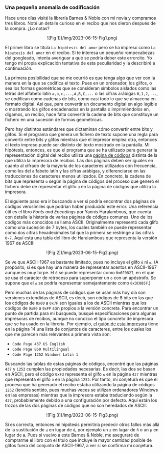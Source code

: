 ### Una pequeña anomalía de codificación

Hace unos días visité la librería Barnes & Noble con mi novia y compramos tres libros. Noté un detalle curioso en el recibo que nos dieron después de la compra. ¿Lo notas?

<center>![Fig 1](/img/2023-06-15-Fig1.png)</center>

El primer libro se titula <code>La hipótesis del amor</code> pero se ha impreso como <code>La hip≤tesis del amor</code> en el recibo. Si te interesa un pequeño rompecabezas del googleado, intenta averiguar a qué se podría deber este errorcito. Yo tengo mi propia explicación tentativa de esta peculiaridad y la describiré a continuación.

La primera posibilidad que se me ocurrió es que tenga algo que ver con la manera en la que se codifica el texto. Pues en un ordenador, los glifos, o sea los formas geométricas que se consideran símbolos aislados como las letras del alfabeto latín <code>a,b,c,...,A,B,C,...</code> o las cifras arábigas <code>0,1,2,...</code>, se codifican como cadenas de bits, como casi todo lo que se almacena en formato digital. Así que, para convertir un documento digital en algo legible o mostrando los glifos encadenados en la pantalla o imprimiéndolos en, digamos, un recibo, hace falta convertir la cadena de bits que constituye un fichero en una sucesión de formas geométricas. 

Pero hay distintos estándares que dictaminan cómo convertir entre bits y glifos. Si el programa que genera un fichero de texto supone una regla para convertir entre bits y glifos mientras que el impresor emplea otra, entonces el texto impreso puede ser distinto del texto mostrado en la pantalla. Mi hipótesis, entonces, es que el programa que se ha utilizado para generar la representación digital del recibo utiliza una [página de códigos](https://en.wikipedia.org/wiki/Code_page) distinta de la que utiliza la impresora de recibos. Las dos páginas deben ser iguales en cuanto al cifrado de la mayoría de los caracteres utilizados con frecuencia, como los del alfabeto latín y las cifras arábigas, y diferenciarse en las traducciones de caracteres menos utilizados. En concreto, la cadena de bits que representa <code>ó</code> según la página de códigos del proceso que generó el fichero debe de representar el glifo <code>≤</code> en la página de códigos que utiliza la impresora.

El siguiente paso era ir buscando a ver si podría encontrar dos páginas de códigos verosímiles que podrían haber producido este error. Una referencia útil es el libro *Fonts and Encodings* por Yannis Haralambous, que cuenta con detalle la historia de varias páginas de códigos comunes. Uno de los códigos más conocidos se llama ASCII. Originalmente representó cada glifo como una sucesión de $7$ bytes, los cuales también se puede representar como dos cifras hexadecimales tal que la primera se restringe a las cifras <code>0-7</code>. Aquí está una tabla del libro de Haralambous que representa la versión 1967 de ASCII:

<center>![Fig 2](/img/2023-06-15-Fig2.png)</center>

Se ve que ASCII-1967 es bastante limitado, pues no incluye el glifo <code>ó</code> ni <code>≤</code>. (A propósito, sí es que hay una manera de representar acentos en ASCII-1967 aunque es muy torpe. El <code>ó</code> se puede representar como <code>0x6F0827</code>, en el que se usa el carácter de retroceso para superponer un <code>o</code> con un apóstrofo. Se supone que el <code>≤</code> se podría representar semejantemente como <code>0x3C085F</code>.)

Pero muchas de las páginas de códigos que se usan más hoy día son versiones extendidas de ASCII, es decir, son códigos de $8$ bits en las que los códigos de <code>0x00</code> a <code>0x7F</code> son iguales a los de ASCII mientras que los códigos de <code>0x80</code> a <code>0xFF</code> son propios a la versión concreta. Para encontrar un punto de partida para mi búsqueda, busqué especificaciones para algunas impresoras de recibos, aunque no conozco el tipo concreto de impresora que se ha usado en la librería. Por ejemplo, [el guión de esta impresora](http://h10032.www1.hp.com/ctg/Manual/c06524613.pdf) tiene en la página 14 una lista de conjuntos de caracteres, entre los cuales los que me parecen más relevantes a primera vista son:

- <code>Code Page 437 US English</code>
- <code>Code Page 850 Multilingual</code>
- <code>Code Page 1252 Windows Latin 1</code>

Buscando las tablas de estas páginas de códigos, encontré que las páginas <code>437</code> y <code>1252</code> cumplen las propiedades necesarias. Es decir, las dos se basan en ASCII, pero el código <code>0xF3</code> representa el glifo <code>≤</code> en la página <code>437</code> mientras que representa el glifo <code>ó</code> en la página <code>1252</code>. Por tanto, mi conjetura es que el proceso que ha generado el recibo estaba utilizando la página de códigos <code>1252</code> (tendría sentido, pues muchas veces se utilizan ordenadores Windows en las empresas) mientras que la impresora estaba traduciendo según la <code>437</code>, probablemente debido a una configuración por defecto. Aquí están los trozos de las dos páginas de códigos que no son heredados de ASCII:

<center>![Fig 3](/img/2023-06-15-Fig3.png)</center>

Si es correcta, entonces mi hipótesis permitiría predecir otros fallos más allá de la sustitución de <code>≤</code> en lugar de <code>ó</code>, por ejemplo un <code>±</code> en lugar de <code>ñ</code> o un <code>µ</code> en lugar de <code>æ</code>. Pues si vuelvo a este Barnes & Noble, me aseguraré de comprarme el libro con el título que incluye la mayor cantidad posible de glifos fuera del conjunto de ASCII-1967, a ver si se confirma mi conjetura.